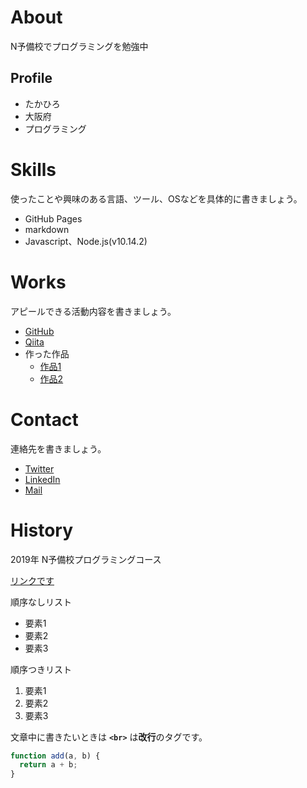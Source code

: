 # About
N予備校でプログラミングを勉強中

## Profile
- たかひろ
- 大阪府
- プログラミング

# Skills
使ったことや興味のある言語、ツール、OSなどを具体的に書きましょう。
- GitHub Pages
- markdown
- Javascript、Node.js(v10.14.2)


# Works
アピールできる活動内容を書きましょう。
- [GitHub](https://github.com/nyobikou2019)
- [Qiita](QiitaのURL)
- 作った作品
  - [作品1](作品1のURL)
  - [作品2](作品2のURL)

# Contact
連絡先を書きましょう。
- [Twitter](TwitterプロフィールのURL)
- [LinkedIn](LinkedInプロフィールのURL)
- [Mail](mailto:メールアドレス)

# History
2019年 N予備校プログラミングコース


[リンクです](https://nnn.ed.nico)

順序なしリスト
- 要素1
- 要素2
- 要素3

順序つきリスト
1. 要素1
1. 要素2
1. 要素3

文章中に書きたいときは **`<br>`** は**改行**のタグです。  

```js  
function add(a, b) {  
  return a + b;
}
```
